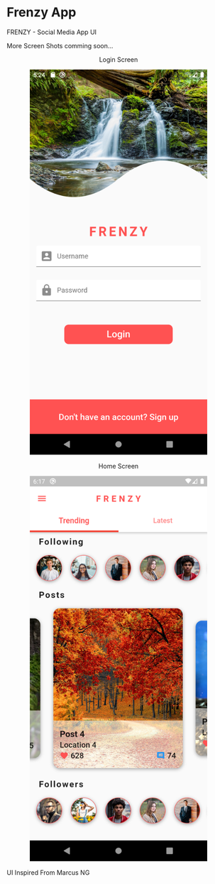 # Frenzy App
FRENZY - Social Media App UI 

More Screen Shots comming soon...

<div align="center">
<p align="center">Login Screen</p>
<img src="assets/screenshots/login_screen.png" width="400px" alt="login_screen"</img>
<p align="center">Home Screen</p>
<img src="assets/screenshots/home_screen.png" width="400px" alt="home_screen"</img>
</div>











UI Inspired From Marcus NG
